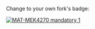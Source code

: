 Change to your own fork's badge:

[![MAT-MEK4270 mandatory 1](https://github.com/VetleHvoslef/matmek4270-mandatory1/actions/workflows/main.yml/badge.svg)](https://github.com/VetleHvoslef/matmek4270-mandatory1/actions/workflows/main.yml)
